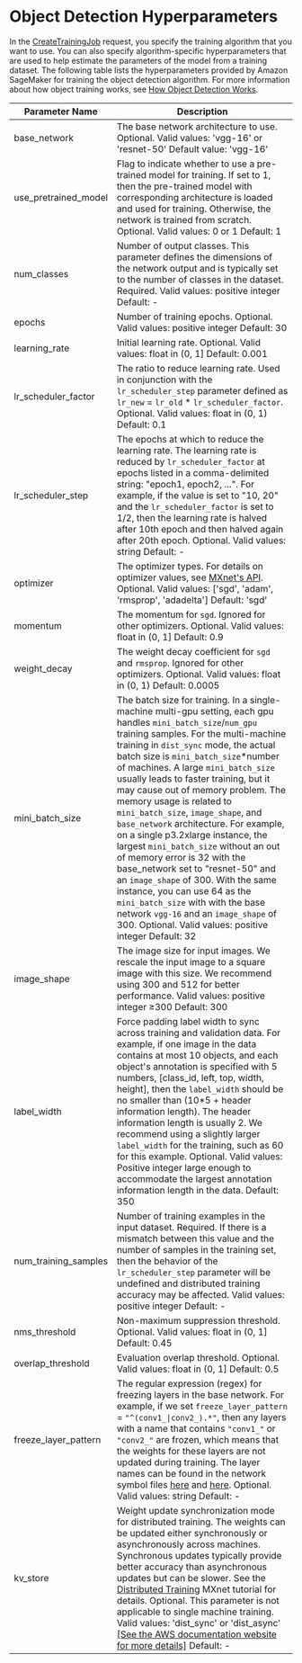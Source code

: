 # Object Detection Hyperparameters<a name="object-detection-api-config"></a>

In the [CreateTrainingJob](API_CreateTrainingJob.md) request, you specify the training algorithm that you want to use\. You can also specify algorithm\-specific hyperparameters that are used to help estimate the parameters of the model from a training dataset\. The following table lists the hyperparameters provided by Amazon SageMaker for training the object detection algorithm\. For more information about how object training works, see [How Object Detection Works](algo-object-detection-tech-notes.md)\.


| Parameter Name | Description | 
| --- | --- | 
| base\_network |  The base network architecture to use\. Optional\. Valid values: 'vgg\-16' or 'resnet\-50' Default value: 'vgg\-16'  | 
| use\_pretrained\_model |  Flag to indicate whether to use a pre\-trained model for training\. If set to 1, then the pre\-trained model with corresponding architecture is loaded and used for training\. Otherwise, the network is trained from scratch\. Optional\. Valid values: 0 or 1 Default: 1  | 
| num\_classes |  Number of output classes\. This parameter defines the dimensions of the network output and is typically set to the number of classes in the dataset\. Required\. Valid values: positive integer Default: \-  | 
| epochs |  Number of training epochs\. Optional\.  Valid values: positive integer Default: 30  | 
| learning\_rate |  Initial learning rate\. Optional\. Valid values: float in \(0, 1\] Default: 0\.001  | 
| lr\_scheduler\_factor |  The ratio to reduce learning rate\. Used in conjunction with the `lr_scheduler_step` parameter defined as `lr_new` = `lr_old` \* `lr_scheduler_factor`\. Optional\. Valid values: float in \(0, 1\) Default: 0\.1  | 
| lr\_scheduler\_step |  The epochs at which to reduce the learning rate\. The learning rate is reduced by `lr_scheduler_factor` at epochs listed in a comma\-delimited string: "epoch1, epoch2, \.\.\."\. For example, if the value is set to "10, 20" and the `lr_scheduler_factor` is set to 1/2, then the learning rate is halved after 10th epoch and then halved again after 20th epoch\. Optional\. Valid values: string Default: \-  | 
| optimizer |  The optimizer types\. For details on optimizer values, see [MXnet's API](https://mxnet.incubator.apache.org/api/python/model.html#optimizer-api-reference)\. Optional\. Valid values: \['sgd', 'adam', 'rmsprop', 'adadelta'\] Default: 'sgd'  | 
| momentum |  The momentum for `sgd`\. Ignored for other optimizers\. Optional\. Valid values: float in \(0, 1\] Default: 0\.9  | 
| weight\_decay |  The weight decay coefficient for `sgd` and `rmsprop`\. Ignored for other optimizers\. Optional\. Valid values: float in \(0, 1\) Default: 0\.0005  | 
| mini\_batch\_size |  The batch size for training\. In a single\-machine multi\-gpu setting, each gpu handles `mini_batch_size`/`num_gpu` training samples\. For the multi\-machine training in `dist_sync` mode, the actual batch size is `mini_batch_size`\*number of machines\. A large `mini_batch_size` usually leads to faster training, but it may cause out of memory problem\. The memory usage is related to `mini_batch_size`, `image_shape`, and `base_network` architecture\. For example, on a single p3\.2xlarge instance, the largest `mini_batch_size` without an out of memory error is 32 with the base\_network set to "resnet\-50" and an `image_shape` of 300\. With the same instance, you can use 64 as the `mini_batch_size` with with the base network `vgg-16` and an `image_shape` of 300\. Optional\.  Valid values: positive integer Default: 32  | 
| image\_shape |  The image size for input images\. We rescale the input image to a square image with this size\. We recommend using 300 and 512 for better performance\. Valid values: positive integer ≥300 Default: 300  | 
| label\_width |  Force padding label width to sync across training and validation data\. For example, if one image in the data contains at most 10 objects, and each object's annotation is specified with 5 numbers, \[class\_id, left, top, width, height\], then the `label_width` should be no smaller than \(10\*5 \+ header information length\)\. The header information length is usually 2\. We recommend using a slightly larger `label_width` for the training, such as 60 for this example\. Optional\. Valid values: Positive integer large enough to accommodate the largest annotation information length in the data\. Default: 350  | 
| num\_training\_samples |  Number of training examples in the input dataset\. Required\.  If there is a mismatch between this value and the number of samples in the training set, then the behavior of the `lr_scheduler_step` parameter will be undefined and distributed training accuracy may be affected\.  Valid values: positive integer Default: \-  | 
| nms\_threshold |  Non\-maximum suppression threshold\. Optional\. Valid values: float in \(0, 1\] Default: 0\.45  | 
| overlap\_threshold |  Evaluation overlap threshold\. Optional\. Valid values: float in \(0, 1\] Default: 0\.5  | 
| freeze\_layer\_pattern |  The regular expression \(regex\) for freezing layers in the base network\. For example, if we set `freeze_layer_pattern` = `"^(conv1_\|conv2_).*"`, then any layers with a name that contains `"conv1_"` or `"conv2_"` are frozen, which means that the weights for these layers are not updated during training\. The layer names can be found in the network symbol files [here](http://data.dmlc.ml/models/imagenet/vgg/vgg16-symbol.json) and [here](http://data.dmlc.ml/models/imagenet/resnet/50-layers/resnet-50-symbol.json)\. Optional\. Valid values: string Default: \-  | 
| kv\_store |  Weight update synchronization mode for distributed training\. The weights can be updated either synchronously or asynchronously across machines\. Synchronous updates typically provide better accuracy than asynchronous updates but can be slower\. See the [Distributed Training](http://newdocs.readthedocs.io/en/latest/distributed_training.html#synchronous-vs-asynchronous) MXnet tutorial for details\. Optional\.  This parameter is not applicable to single machine training\.  Valid values: 'dist\_sync' or 'dist\_async' [\[See the AWS documentation website for more details\]](http://docs.aws.amazon.com/sagemaker/latest/dg/object-detection-api-config.html) Default: \-  | 